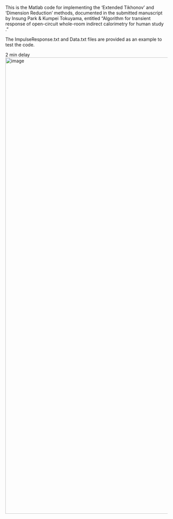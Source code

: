 This is the Matlab code for implementing the ‘Extended Tikhonov’ and ‘Dimension Reduction’ methods, documented in the submitted manuscript by Insung Park & Kumpei Tokuyama, entitled “Algorithm for transient response of open-circuit whole-room indirect calorimetry for human study .”

The ImpulseResponse.txt and Data.txt files are provided as an example to test the code.

2 min delay
<img width="1418" alt="image" src="https://github.com/user-attachments/assets/e9924188-842d-4930-9235-0e7901ed56b6" />
